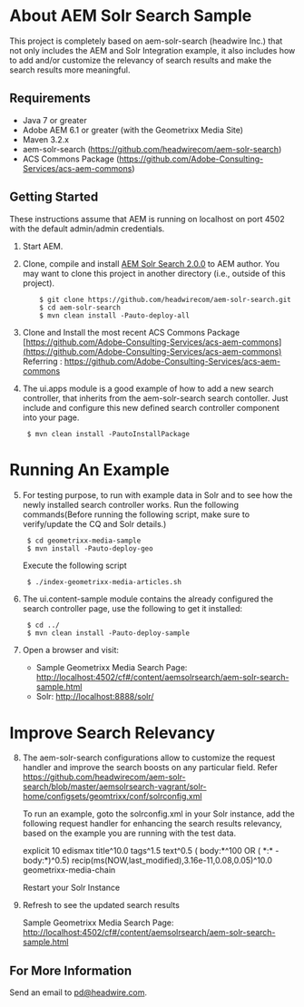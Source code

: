 About AEM Solr Search Sample
=============================

This project is completely based on aem-solr-search (headwire Inc.) that not only includes the AEM and Solr Integration example, it also includes how to add and/or customize the relevancy of search results and make the search results more meaningful.

Requirements
------------

* Java 7 or greater
* Adobe AEM 6.1 or greater (with the Geometrixx Media Site)
* Maven 3.2.x
* aem-solr-search (https://github.com/headwirecom/aem-solr-search)
* ACS Commons Package (https://github.com/Adobe-Consulting-Services/acs-aem-commons)


Getting Started
---------------

These instructions assume that AEM is running on localhost on port 4502 with the default admin/admin credentials.

1. Start AEM.

2. Clone, compile and install [AEM Solr Search 2.0.0](https://github.com/headwirecom/aem-solr-search) to AEM author.
      You may want to clone this project in another directory (i.e., outside of this project).
   
           $ git clone https://github.com/headwirecom/aem-solr-search.git
           $ cd aem-solr-search
           $ mvn clean install -Pauto-deploy-all   

3. Clone and Install the most recent ACS Commons Package [https://github.com/Adobe-Consulting-Services/acs-aem-commons](https://github.com/Adobe-Consulting-Services/acs-aem-commons)
   Referring : https://github.com/Adobe-Consulting-Services/acs-aem-commons
           
4. The ui.apps module is a good example of how to add a new search controller, that inherits from the aem-solr-search search contoller. Just include and configure this new defined search controller component into your page.

        $ mvn clean install -PautoInstallPackage
        
        
Running An Example
===================        
        
5. For testing purpose, to run with example data in Solr and to see how the newly installed search controller works. Run the following commands(Before running the following script, make sure to verify/update the CQ and Solr details.) 

        $ cd geometrixx-media-sample
        $ mvn install -Pauto-deploy-geo
        
   Execute the following script
   
        $ ./index-geometrixx-media-articles.sh
        
6. The ui.content-sample module contains the already configured the search controller page, use the following to get it installed:
        
        $ cd ../
        $ mvn clean install -Pauto-deploy-sample

7. Open a browser and visit:
    * Sample Geometrixx Media Search Page: [http://localhost:4502/cf#/content/aemsolrsearch/aem-solr-search-sample.html](http://localhost:4502/cf#/content/aemsolrsearch/aem-solr-search-sample.html)
    * Solr: [http://localhost:8888/solr/](http://localhost:8888/solr/)
    

Improve Search Relevancy
=========================     
    
8. The aem-solr-search configurations allow to customize the request handler and improve the search boosts on any particular field.
   Refer https://github.com/headwirecom/aem-solr-search/blob/master/aemsolrsearch-vagrant/solr-home/configsets/geomtrixx/conf/solrconfig.xml
   
   To run an example, goto the solrconfig.xml in your Solr instance, add the following request handler for enhancing the search results relevancy, based on the example you are running with the test data.
   
   <requestHandler name="/geometrixx-media-search" class="solr.SearchHandler">
               <lst name="defaults">
                   <str name="echoParams">explicit</str>
                   <int name="rows">10</int>
                   <str name="defType">edismax</str>
                   <str name="qf">
                       title^10.0 tags^1.5 text^0.5
                   </str>
                   <str name="bq">( body:*^100 OR ( *:* -body:*)^0.5)</str>
                   <str name="bf">recip(ms(NOW,last_modified),3.16e-11,0.08,0.05)^10.0</str>
                   <str name="update.chain">geometrixx-media-chain</str>
               </lst>
   </requestHandler>
     
   Restart your Solr Instance
         
9. Refresh to see the updated search results
         
   Sample Geometrixx Media Search Page: [http://localhost:4502/cf#/content/aemsolrsearch/aem-solr-search-sample.html](http://localhost:4502/cf#/content/aemsolrsearch/aem-solr-search-sample.html) 
     

For More Information
--------------------

Send an email to <pd@headwire.com>.
